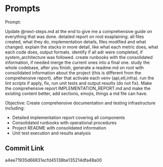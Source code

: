 # Prompts

Prompt:

Update @next-steps.md at the end to give me a comprehensive guide on everything that was done. detailed report on root exaplaining: all files created, what they do, implementation details, files modified and what changed. explain the stacks in more detail, like what each metric does, what each code does, output formats. identify if all adr were completed, if system_architecture was followed. create runbooks with the consolidated information, if needed merge the current ones into a final one. study the whole codebase, after you finish, generate a readme.md on root with consolidated information about the project (this is different from the comprehensive report). after that activate each venv (api,etl,infra). run the lint scripts if apply, fix, run unit tests and output results (do not fix). 
Make the comprehensive report IMPLEMENTATION_REPORT.md and make the existing content better, add sections, emojis, things a md file can have.


Objective:
Create comprehensive documentation and testing infrastructure including:
- Detailed implementation report covering all components
- Consolidated runbooks with operational procedures
- Project README with consolidated information
- Unit test execution and results analysis


## Commit Link
a4ee71935d66831ecfd45138be135214dfa48a00 
